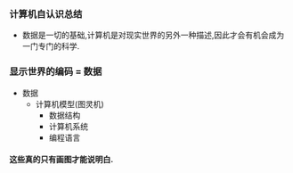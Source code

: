 ### 计算机自认识总结

* 数据是一切的基础,计算机是对现实世界的另外一种描述,因此才会有机会成为一门专门的科学.

### 显示世界的编码 = 数据

* 数据
  * 计算机模型(图灵机)
    * 数据结构
    * 计算机系统
    * 编程语言
    
#### 这些真的只有画图才能说明白.
